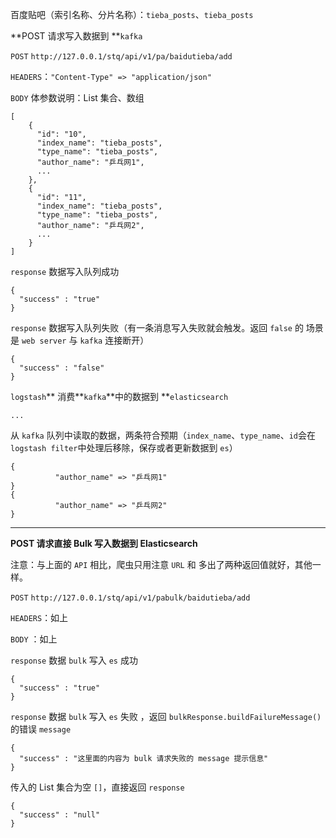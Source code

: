 百度贴吧（索引名称、分片名称）：`tieba_posts`、`tieba_posts`

**POST 请求写入数据到 **`kafka`

`POST` `http://127.0.0.1/stq/api/v1/pa/baidutieba/add`

`HEADERS`：`"Content-Type" => "application/json"`

`BODY` 体参数说明：List 集合、数组

```
[
    {
      "id": "10",
      "index_name": "tieba_posts",
      "type_name": "tieba_posts",
      "author_name": "乒乓网1",
      ...
    },
    {
      "id": "11",  
      "index_name": "tieba_posts",
      "type_name": "tieba_posts",
      "author_name": "乒乓网2",
      ...
    }
]
```

`response` 数据写入队列成功

```
{
  "success" : "true"
}
```

`response` 数据写入队列失败（有一条消息写入失败就会触发。返回 `false` 的 场景是 `web server` 与 `kafka` 连接断开）

```
{
  "success" : "false"
}
```

`logstash`** 消费**`kafka`**中的数据到 **`elasticsearch`

```
...
```

从 `kafka` 队列中读取的数据，两条符合预期（`index_name`、`type_name`、`id`会在`logstash filter`中处理后移除，保存或者更新数据到 `es`）

```
{
          "author_name" => "乒乓网1"
}
{
          "author_name" => "乒乓网2"
}
```

---

**POST 请求直接 Bulk 写入数据到 Elasticsearch**

注意：与上面的 `API` 相比，爬虫只用注意 `URL` 和 多出了两种返回值就好，其他一样。

`POST` `http://127.0.0.1/stq/api/v1/pabulk/baidutieba/add`

`HEADERS`：如上

`BODY` ：如上

`response` 数据 `bulk` 写入 `es` 成功

```
{
  "success" : "true"
}
```

`response` 数据 `bulk` 写入 `es` 失败 ，返回 `bulkResponse.buildFailureMessage()` 的错误 `message`

```
{
  "success" : "这里面的内容为 bulk 请求失败的 message 提示信息"
}
```

传入的 List 集合为空 `[]`，直接返回 `response`

```
{
  "success" : "null"
}
```



